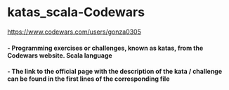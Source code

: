# katas_scala-Codewars

https://www.codewars.com/users/gonza0305

#### - Programming exercises or challenges, known as katas, from the Codewars website. Scala language

#### - The link to the official page with the description of the kata / challenge can be found in the first lines of the corresponding file
